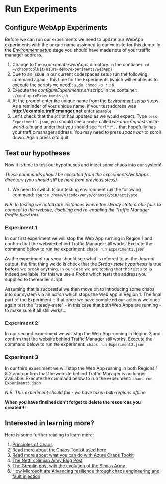 # Run Experiments #

## Configure WebApp Experiments ###
Before we can run our experiments we need to update our WebApp experiments with the unique name assigned to our website for this demo.  In the [*Environment setup*](https://github.com/ianalderman/chaostoolkit-azure-demo/blob/master/webApps_and_AzureFrontDoor/environmentSetup/README.md) stage you should have made note of your traffic manager address.

1. Change to the *experiments/webApps* directory.  In the contianer: `cd ~/chaostoolkit-azure-demo/experiments/webApps`
2. Due to an issue in our current codespaces setup run the following command again - this time for the Experiments (which will enable us to execute the scripts we need): 
`sudo chmod +x *.sh`
3. Execute the *configureExperiments.sh* script.  In the container: `./configureExperiments.sh`
4. At the prompt enter the unique name from the [*Environment setup*](https://github.com/ianalderman/chaostoolkit-azure-demo/blob/master/webApps_and_AzureFrontDoor/environmentSetup/README.md) steps.  As a reminder of your unique name, if your test address was **http://example.trafficmanger.net** enter `example`
5. Let's check that the script has updated as we would expect.  Type `less Experiment1.json`, you should see a `probe` called *we-can-request-hello-world-site* and under that you should see `"url":"..` that hopefully has your traffic manager address.  You may need to press *space bar* to scroll down.  Again press *q* to quit

## Test our hypotheses ##
Now it is time to test our hypotheses and inject some chaos into our system!

*These commands should be executed from the *experiments/webApps* directory (you should still be here from previous steps)*

1. We need to switch to our testing environment run the following command: `source /home/vscode/venvs/chaostk/bin/activate`

*N.B. In testing we noted rare instances where the steady state probe fails to connect to the website, disabling and re-enabling the Traffic Manager Profile fixed this*

### Experiment 1 ###
In our first experiment we will stop the Web App running in Region 1 and confirm that the website behind Traffic Manager still works.  Execute the command below to run the experiment: `chaos run Experiment1.json`

As the experiment runs you should see what is referred to as the *Journal* output, the first thing we do is check that the *Steady state hypothesis* is true **before** we break anything.  In our case we are testing that the test site is indeed available, for this we use a *Probe* which tests the address you supplied to the earlier script.  

Assuming that is successful we then move on to introducing some chaos into our system via an *action* which stops the Web App in Region 1.  The final part of the Experiment is that once we have completed our actions we once again test the "steady-state" - in this case that both Web Apps are running - to make sure it all still works...

### Experiment 2 ###
In our second experiment we will stop the Web App running in Region 2 and confirm that the website behind Traffic Manager still works.  Execute the command below to run the experiment: `chaos run Experiment2.json`

### Experiment 3 ###
In our third experiment we will stop the Web App running in both Regions 1 & 2 and confirm that the website behind Traffic Manager is no longer available.  Execute the command below to run the experiment: `chaos run Experiment3.json`

*N.B. This experiment should fail - we have taken both regions offline*

**When you have finsihed don't forget to delete the resources you created!!!**

## Interested in learning more? ##

Here is some further reading to learn more:
1. [Principles of Chaos](https://principlesofchaos.org)
2. [Read more about the Chaos Toolkit used here](https://chaostoolkit.org/)
3. [Read more about what you can do with Azure Chaos Tookit](https://docs.chaostoolkit.org/drivers/azure/)
4. [The Netflix Simian Army Blog Post](https://github.com/netflix/chaosmonkey)
5. [The Gremlin post with the evolution of the Simian Army](https://www.gremlin.com/chaos-monkey/the-simian-army)
6. [How Microsoft are Advancing resilience through chaos engineering and fault injection](https://azure.microsoft.com/en-gb/blog/advancing-resilience-through-chaos-engineering-and-fault-injection/)

